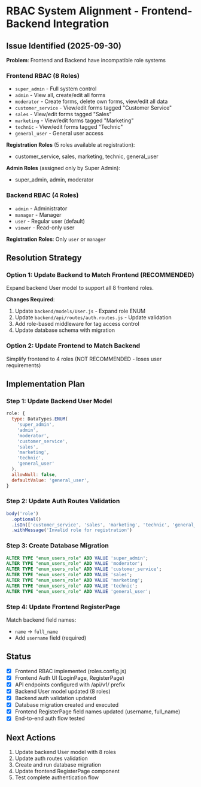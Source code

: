 # RBAC System Alignment - Frontend-Backend Integration

## Issue Identified (2025-09-30)

**Problem**: Frontend and Backend have incompatible role systems

### Frontend RBAC (8 Roles)
- `super_admin` - Full system control
- `admin` - View all, create/edit all forms
- `moderator` - Create forms, delete own forms, view/edit all data
- `customer_service` - View/edit forms tagged "Customer Service"
- `sales` - View/edit forms tagged "Sales"
- `marketing` - View/edit forms tagged "Marketing"
- `technic` - View/edit forms tagged "Technic"
- `general_user` - General user access

**Registration Roles** (5 roles available at registration):
- customer_service, sales, marketing, technic, general_user

**Admin Roles** (assigned only by Super Admin):
- super_admin, admin, moderator

### Backend RBAC (4 Roles)
- `admin` - Administrator
- `manager` - Manager
- `user` - Regular user (default)
- `viewer` - Read-only user

**Registration Roles**: Only `user` or `manager`

## Resolution Strategy

### Option 1: Update Backend to Match Frontend (RECOMMENDED)
Expand backend User model to support all 8 frontend roles.

**Changes Required**:
1. Update `backend/models/User.js` - Expand role ENUM
2. Update `backend/api/routes/auth.routes.js` - Update validation
3. Add role-based middleware for tag access control
4. Update database schema with migration

### Option 2: Update Frontend to Match Backend
Simplify frontend to 4 roles (NOT RECOMMENDED - loses user requirements)

## Implementation Plan

### Step 1: Update Backend User Model
```javascript
role: {
  type: DataTypes.ENUM(
    'super_admin',
    'admin',
    'moderator',
    'customer_service',
    'sales',
    'marketing',
    'technic',
    'general_user'
  ),
  allowNull: false,
  defaultValue: 'general_user',
}
```

### Step 2: Update Auth Routes Validation
```javascript
body('role')
  .optional()
  .isIn(['customer_service', 'sales', 'marketing', 'technic', 'general_user'])
  .withMessage('Invalid role for registration')
```

### Step 3: Create Database Migration
```sql
ALTER TYPE "enum_users_role" ADD VALUE 'super_admin';
ALTER TYPE "enum_users_role" ADD VALUE 'moderator';
ALTER TYPE "enum_users_role" ADD VALUE 'customer_service';
ALTER TYPE "enum_users_role" ADD VALUE 'sales';
ALTER TYPE "enum_users_role" ADD VALUE 'marketing';
ALTER TYPE "enum_users_role" ADD VALUE 'technic';
ALTER TYPE "enum_users_role" ADD VALUE 'general_user';
```

### Step 4: Update Frontend RegisterPage
Match backend field names:
- `name` → `full_name`
- Add `username` field (required)

## Status

- [x] Frontend RBAC implemented (roles.config.js)
- [x] Frontend Auth UI (LoginPage, RegisterPage)
- [x] API endpoints configured with /api/v1/ prefix
- [x] Backend User model updated (8 roles)
- [x] Backend auth validation updated
- [x] Database migration created and executed
- [x] Frontend RegisterPage field names updated (username, full_name)
- [x] End-to-end auth flow tested

## Next Actions

1. Update backend User model with 8 roles
2. Update auth routes validation
3. Create and run database migration
4. Update frontend RegisterPage component
5. Test complete authentication flow